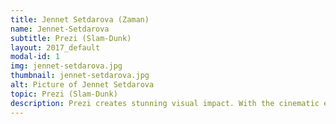 ```yaml
---
title: Jennet Setdarova (Zaman)
name: Jennet-Setdarova
subtitle: Prezi (Slam-Dunk)
layout: 2017_default
modal-id: 1
img: jennet-setdarova.jpg
thumbnail: jennet-setdarova.jpg
alt: Picture of Jennet Setdarova
topic: Prezi (Slam-Dunk)
description: Prezi creates stunning visual impact. With the cinematic experience of the zooming function, your students will feel like they are transported into a “world” that you have designed as a teacher.
---
```

